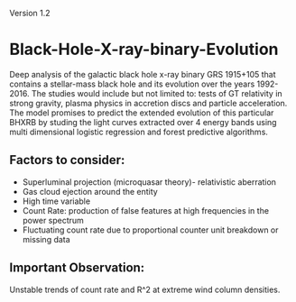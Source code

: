 Version 1.2

# Black-Hole-X-ray-binary-Evolution
Deep analysis of the galactic black hole x-ray binary GRS 1915+105 that contains a stellar-mass black hole and its evolution over the years 1992-2016. The studies would include but not limited to: tests of GT relativity in strong gravity, plasma physics in accretion discs and particle acceleration. The model promises to predict the extended evolution of this particular BHXRB by studing the light curves extracted over 4 energy bands using multi dimensional logistic regression and forest predictive algorithms.  

## Factors to consider: 
* Superluminal projection (microquasar theory)- relativistic aberration
* Gas cloud ejection around the entity 
* High time variable
* Count Rate: production of false features at high frequencies in the power spectrum
* Fluctuating count rate due to proportional counter unit breakdown or missing data

## Important Observation:
Unstable trends of count rate and R^2 at extreme wind column densities. 
